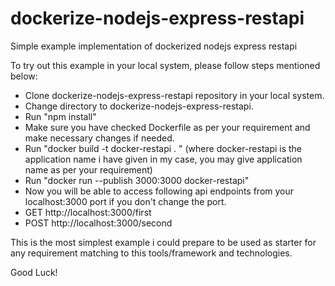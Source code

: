 # dockerize-nodejs-express-restapi
Simple example implementation of dockerized nodejs express restapi

To try out this example in your local system, please follow steps mentioned below:
- Clone dockerize-nodejs-express-restapi repository in your local system.
- Change directory to dockerize-nodejs-express-restapi.
- Run "npm install"
- Make sure you have checked Dockerfile as per your requirement and make necessary changes if needed.
- Run "docker build -t docker-restapi . " (where docker-restapi is the application name i have given in my case, you may give application name as per your requirement)
- Run "docker run --publish 3000:3000 docker-restapi"
- Now you will be able to access following api endpoints from your localhost:3000 port if you don't change the port.
- GET http://localhost:3000/first
- POST http://localhost:3000/second

This is the most simplest example i could prepare to be used as starter for any requirement matching to this tools/framework and technologies.

Good Luck!
